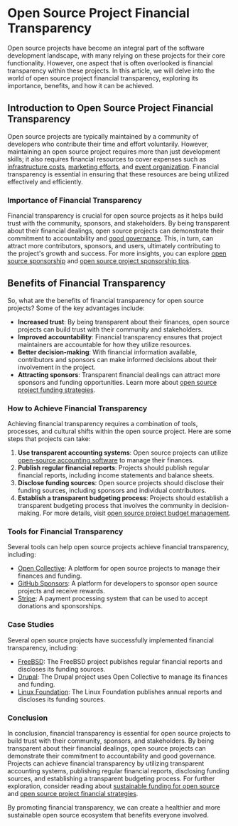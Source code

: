 # Open Source Project Financial Transparency

Open source projects have become an integral part of the software development landscape, with many relying on these projects for their core functionality. However, one aspect that is often overlooked is financial transparency within these projects. In this article, we will delve into the world of open source project financial transparency, exploring its importance, benefits, and how it can be achieved.

## Introduction to Open Source Project Financial Transparency

Open source projects are typically maintained by a community of developers who contribute their time and effort voluntarily. However, maintaining an open source project requires more than just development skills; it also requires financial resources to cover expenses such as [infrastructure costs](https://en.wikipedia.org/wiki/Infrastructure), [marketing efforts](https://en.wikipedia.org/wiki/Marketing), and [event organization](https://en.wikipedia.org/wiki/Event_planning). Financial transparency is essential in ensuring that these resources are being utilized effectively and efficiently.

### Importance of Financial Transparency

Financial transparency is crucial for open source projects as it helps build trust with the community, sponsors, and stakeholders. By being transparent about their financial dealings, open source projects can demonstrate their commitment to accountability and [good governance](https://en.wikipedia.org/wiki/Good_governance). This, in turn, can attract more contributors, sponsors, and users, ultimately contributing to the project's growth and success. For more insights, you can explore [open source sponsorship](https://www.license-token.com/wiki/open-source-sponsorship) and [open source project sponsorship tips](https://www.license-token.com/wiki/open-source-project-sponsorship-tips).

## Benefits of Financial Transparency

So, what are the benefits of financial transparency for open source projects? Some of the key advantages include:

- **Increased trust**: By being transparent about their finances, open source projects can build trust with their community and stakeholders.
- **Improved accountability**: Financial transparency ensures that project maintainers are accountable for how they utilize resources.
- **Better decision-making**: With financial information available, contributors and sponsors can make informed decisions about their involvement in the project.
- **Attracting sponsors**: Transparent financial dealings can attract more sponsors and funding opportunities. Learn more about [open source project funding strategies](https://www.license-token.com/wiki/open-source-project-funding-strategies).

### How to Achieve Financial Transparency

Achieving financial transparency requires a combination of tools, processes, and cultural shifts within the open source project. Here are some steps that projects can take:

1. **Use transparent accounting systems**: Open source projects can utilize [open-source accounting software](https://www.gnucash.org/) to manage their finances.
2. **Publish regular financial reports**: Projects should publish regular financial reports, including income statements and balance sheets.
3. **Disclose funding sources**: Open source projects should disclose their funding sources, including sponsors and individual contributors.
4. **Establish a transparent budgeting process**: Projects should establish a transparent budgeting process that involves the community in decision-making. For more details, visit [open source project budget management](https://www.license-token.com/wiki/open-source-project-budget-management).

### Tools for Financial Transparency

Several tools can help open source projects achieve financial transparency, including:

- [Open Collective](https://opencollective.com/): A platform for open source projects to manage their finances and funding.
- [GitHub Sponsors](https://github.com/sponsors): A platform for developers to sponsor open source projects and receive rewards.
- [Stripe](https://stripe.com/): A payment processing system that can be used to accept donations and sponsorships.

### Case Studies

Several open source projects have successfully implemented financial transparency, including:

- [FreeBSD](https://www.freebsd.org/): The FreeBSD project publishes regular financial reports and discloses its funding sources.
- [Drupal](https://www.drupal.org/): The Drupal project uses Open Collective to manage its finances and funding.
- [Linux Foundation](https://www.linuxfoundation.org/): The Linux Foundation publishes annual reports and discloses its funding sources.

### Conclusion

In conclusion, financial transparency is essential for open source projects to build trust with their community, sponsors, and stakeholders. By being transparent about their financial dealings, open source projects can demonstrate their commitment to accountability and good governance. Projects can achieve financial transparency by utilizing transparent accounting systems, publishing regular financial reports, disclosing funding sources, and establishing a transparent budgeting process. For further exploration, consider reading about [sustainable funding for open source](https://www.license-token.com/wiki/sustainable-funding-open-source) and [open source project financial strategies](https://www.license-token.com/wiki/open-source-project-financial-strategies).

By promoting financial transparency, we can create a healthier and more sustainable open source ecosystem that benefits everyone involved.